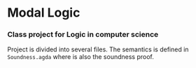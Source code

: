 # Modal Logic
### Class project for Logic in computer science

Project is divided into several files. 
The semantics is defined in `Soundness.agda` where is also the soundness proof. 
